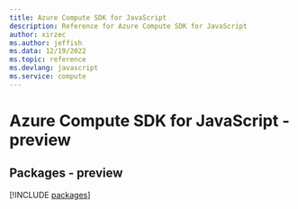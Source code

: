 ```yaml
---
title: Azure Compute SDK for JavaScript
description: Reference for Azure Compute SDK for JavaScript
author: xirzec
ms.author: jeffish
ms.data: 12/19/2022
ms.topic: reference
ms.devlang: javascript
ms.service: compute
---
```

# Azure Compute SDK for JavaScript - preview
## Packages - preview
[!INCLUDE [packages](compute-index.md)]
